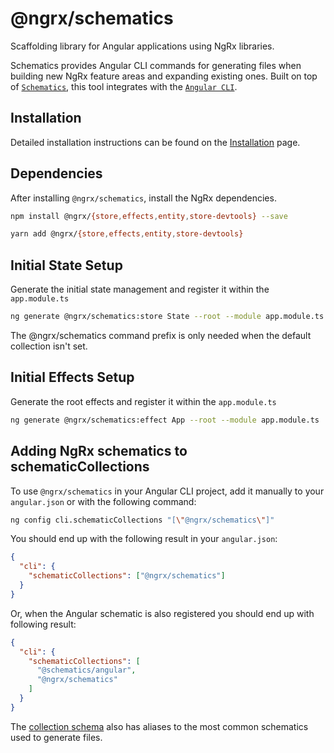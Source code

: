# @ngrx/schematics

Scaffolding library for Angular applications using NgRx libraries.

Schematics provides Angular CLI commands for generating files when building new NgRx feature areas and expanding existing ones. Built on top of [`Schematics`](https://blog.angular.io/schematics-an-introduction-dc1dfbc2a2b2), this tool integrates with the [`Angular CLI`](https://cli.angular.io/).

## Installation

Detailed installation instructions can be found on the [Installation](guide/schematics/install) page.

## Dependencies

After installing `@ngrx/schematics`, install the NgRx dependencies.

```sh
npm install @ngrx/{store,effects,entity,store-devtools} --save
```

```sh
yarn add @ngrx/{store,effects,entity,store-devtools}
```

## Initial State Setup

Generate the initial state management and register it within the `app.module.ts`

```sh
ng generate @ngrx/schematics:store State --root --module app.module.ts
```

<ngrx-docs-alert type="inform">
  The @ngrx/schematics command prefix is only needed when the default collection isn't set.
</ngrx-docs-alert>

## Initial Effects Setup

Generate the root effects and register it within the `app.module.ts`

```sh
ng generate @ngrx/schematics:effect App --root --module app.module.ts
```

## Adding NgRx schematics to schematicCollections

To use `@ngrx/schematics` in your Angular CLI project, add it manually to your `angular.json` or with the following command:

```sh
ng config cli.schematicCollections "[\"@ngrx/schematics\"]"
```

You should end up with the following result in your `angular.json`:

```json
{
  "cli": {
    "schematicCollections": ["@ngrx/schematics"]
  }
}
```

Or, when the Angular schematic is also registered you should end up with following result:

```json
{
  "cli": {
    "schematicCollections": [
      "@schematics/angular",
      "@ngrx/schematics"
    ]
  }
}
```

The [collection schema](https://github.com/ngrx/platform/tree/main/modules/schematics/collection.json) also has aliases to the most common schematics used to generate files.
